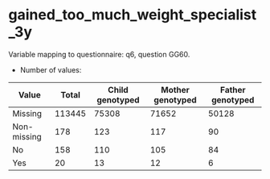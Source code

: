 # gained_too_much_weight_specialist_3y
Variable mapping to questionnaire: q6, question GG60.
- Number of values:

| Value | Total | Child genotyped | Mother genotyped | Father genotyped |
| ----- | ----- | --------------- | ---------------- | ---------------- |
| Missing | 113445 | 75308 | 71652 | 50128 |
| Non-missing | 178 | 123 | 117 | 90 |
| No | 158 | 110 | 105 |84 |
| Yes | 20 | 13 | 12 |6 |



